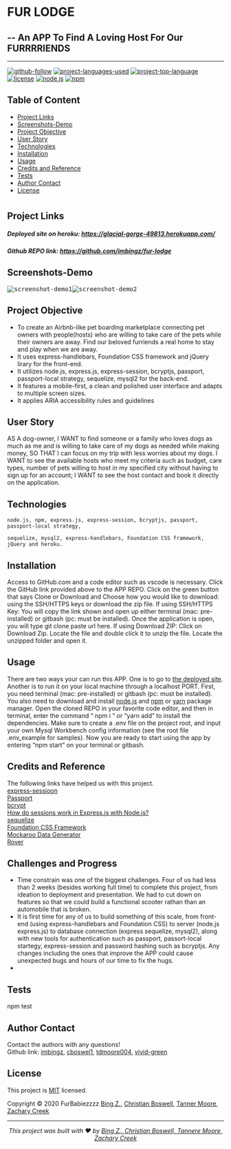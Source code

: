 # FUR LODGE 
## -- An APP To Find A Loving Host For Our FURRRRIENDS
<hr>

  [![github-follow](https://img.shields.io/github/followers/imbingz?label=Follow&logoColor=purple&style=social)](https://github.com/imbingz)
  [![project-languages-used](https://img.shields.io/github/languages/count/imbingz/fur-lodge?color=important)](https://github.com/imbingz/fur-lodge)
  [![project-top-language](https://img.shields.io/github/languages/top/imbingz/fur-lodge?color=blueviolet)](https://github.com/imbingz/fur-lodge)
  [![license](https://img.shields.io/badge/License-MIT-brightgreen.svg)](https://choosealicense.com/licenses/mit/)
  [![node.js](https://img.shields.io/node/v/c?color=pink)](https://nodejs.org/en/)
  [![npm](https://img.shields.io/npm/v/npm?color=blue&logo=npm)](https://www.npmjs.com/package/inquirer)

  ## Table of Content
  * [ Project Links ](#Project-Links)
  * [ Screenshots-Demo ](#Screenshots-Demo)
  * [ Project Objective ](#Project-Objective)
  * [ User Story ](#User-Story)
  * [ Technologies ](#Technologies)
  * [ Installation ](#Installation)
  * [ Usage ](#Usage)
  * [ Credits and Reference ](#Credits-and-Reference)
  * [ Tests ](#Tests)
  * [ Author Contact ](#Author-Contact)
  * [ License ](#License)
  #

  ##  Project Links

  ##### Deployed site on heroku: https://glacial-gorge-49813.herokuapp.com/
  
  ##### Github REPO link:  https://github.com/imbingz/fur-lodge

  ## Screenshots-Demo
  <kbd>![screenshot-demo1](.public/assets/images/demo1.gif)</kbd><kbd>![screenshot-demo2](public./assets/images/demo2.gif)</kbd>
  
  ## Project Objective
  * To create an Airbnb-like pet boarding marketplace connecting pet owners with people(hosts) who are willing to take care of the pets while their owners are away. Find our beloved furriends a real home to stay and play when we are away. 
  * It uses express-handlebars, Foundation CSS framework and jQuery lirary for the front-end.
  * It utilizes node.js, express.js, express-session, bcryptjs, passport, passport-local strategy, sequelize, mysql2 for the back-end. 
  * It features a mobile-first, a clean and polished user interface and adapts to multiple screen sizes.
  * It applies ARIA accessibility rules and guidelines
  
  ## User Story
  AS A dog-owner, I WANT to find someone or a family who loves dogs as much as me and is willing to take care of my dogs as needed while making money, SO THAT I can focus on my trip with less worries about my dogs. I WANT to see the available hosts who meet my criteria such as budget, care types, number of pets willing to host in my specified city without having to sign up for an account; I WANT to see the host contact and book it directly on the application. 


  ## Technologies 
  ```
  node.js, npm, express.js, express-session, bcryptjs, passport, passport-local strategy,
  ```
   ```
 sequelize, mysql2, express-handlebars, Foundation CSS framework, jQuery and heroku. 
  ```
  
  ## Installation
  Access to GitHub.com and a code editor such as vscode is necessary. Click the GitHub link provided above to the APP REPO. Click on the green button that says Clone or Download and Choose how you would like to download: using the SSH/HTTPS keys or download the zip file. If using SSH/HTTPS Key: You will copy the link shown and open up either terminal (mac: pre-installed) or gitbash (pc: must be installed). Once the application is open, you will type git clone paste url here. If using Download ZIP: Click on Download Zip. Locate the file and double click it to unzip the file. Locate the unzipped folder and open it. 

  ## Usage 
  There are two ways your can run this APP. One is to go to [the deployed site](https://glacial-gorge-49813.herokuapp.com/). Another is to run it on your local machine through a localhost PORT. First, you need terminal (mac: pre-installed) or gitbash (pc: must be installed). You also need to download and install [node.js](https://nodejs.org/en/) and [npm](www.npmjs.com) or [yarn](https://yarnpkg.com/) package manager. Open the cloned REPO in your favorite code editor, and then in terminal, enter the command “ npm i “ or “yarn add”  to install the dependencies. Make sure to create a .env file on the project root, and input your own Mysql Workbench config information (see the root file .env_example for samples). Now you are ready to start using  the app by entering “npm start” on your terminal or gitbash. 

  
  ## Credits and Reference
  The following links have helped us with this project. <br> [express-sessioon](https://www.npmjs.com/package/express-session) <br>  [Passport](http://www.passportjs.org/) <br>  [bcrypt](https://www.npmjs.com/package/bcryptjs) <br>  [How do sessions work in Express.js with Node.js?](https://stackoverflow.com/questions/5522020/how-do-sessions-work-in-express-js-with-node-js) <br> [sequelize](https://sequelize.org/master/index.html)  <br> [Foundation CSS Framework](https://get.foundation/) <br> [Mockaroo Data Generator](https://mockaroo.com/) <br> [Rover](https://www.rover.com/account/profile/details/)


  ## Challenges and Progress
  * Time constrain was one of the biggest challenges. Four of us had less than 2 weeks (besides working full time) to complete this project, from ideation to deployment and presentation. We had to cut down on features so that we could build a functional scooter rathan than an automobile that is broken. 
  * It is first time for any of us to build something of this scale, from front-end (using express-handlebars and Foundation CSS) to server (node.js express.js) to database connection (express sequelize, mysql2), along with new tools for authentication such as passport, passort-local startegy, express-session and password hashing such as bcryptjs. Any changes including the ones that improve the APP could cause unexpected bugs and hours of our time to fix the hugs. 
  * 


  ## Tests
  npm test

  ## Author Contact
  Contact the authors with any questions!<br>
  Github link: [imbingz](https://github.com/imbingz), [cboswel1](https://github.com/cboswel1), [tdmoore004](https://github.com/tdmoore004),  [vivid-green](https://github.com/vivid-green)<br>

  ## License
  This project is [MIT](https://choosealicense.com/licenses/mit/) licensed.<br />

   Copyright © 2020 FurBabiezzzz [Bing Z.](https://imbingz.github.io/Responsive-Website-Portfolio/), [Christian Boswell](https://github.com/cboswel1), [Tanner Moore](https://github.com/tdmoore004), [Zachary Creek](https://github.com/vivid-green)

  <hr>
  <p align='center'><i>
  This project was built with ❤️ by <a href="https://imbingz.github.io/Responsive-Website-Portfolio/"> Bing Z., </a> <a href="https://github.com/cboswel1"> Christian Boswell, </a><a href="https://github.com/tdmoore004"> Tannere Moore, </a><a href="https://github.com/vivid-green"> Zachary Creek</a>
</i></p>

